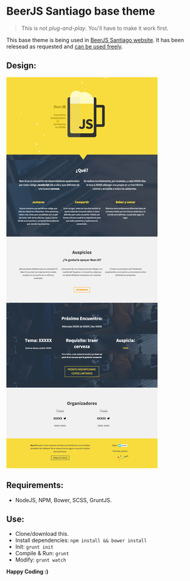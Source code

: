 BeerJS Santiago base theme
=====================

> This is not *plug-and-play*. You'll have to make it work first.

This base theme is being used in [BeerJS Santiago website](http://www.beerjs.cl). It has been relesead as requested and [can be used freely](LICENSE).

## Design:
![BeerJS Santiago Theme - v1](rscs/beerjs-santiago-v1.png)

## Requirements:
- NodeJS, NPM, Bower, SCSS, GruntJS.

## Use:
- Clone/download this.
- Install dependencies: `npm install && bower install`
- Init: `grunt init`
- Compile & Run: `grunt`
- Modify: `grunt watch`


**Happy Coding :)**
